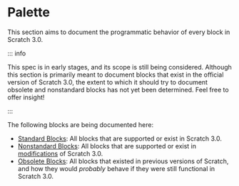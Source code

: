 # Palette

This section aims to document the programmatic behavior of every block in Scratch 3.0.

::: info

This spec is in early stages, and its scope is still being considered. Although this section is primarily meant to document blocks that exist in the official version of Scratch 3.0, the extent to which it should try to document obsolete and nonstandard blocks has not yet been determined. Feel free to offer insight!

:::

The following blocks are being documented here:

* [Standard Blocks](./standard/): All blocks that are supported or exist in Scratch 3.0.
* [Nonstandard Blocks](./nonstandard/): All blocks that are supported or exist in [modifications](/ideas/#mod) of Scratch 3.0.
* [Obsolete Blocks](./obsolete/): All blocks that existed in previous versions of Scratch, and how they would *probably* behave if they were still functional in Scratch 3.0.
